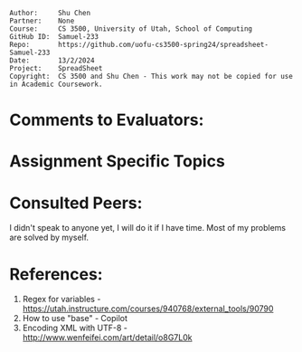 ```
Author:     Shu Chen
Partner:    None
Course:     CS 3500, University of Utah, School of Computing
GitHub ID:  Samuel-233
Repo:       https://github.com/uofu-cs3500-spring24/spreadsheet-Samuel-233
Date:       13/2/2024
Project:    SpreadSheet
Copyright:  CS 3500 and Shu Chen - This work may not be copied for use in Academic Coursework.
```

# Comments to Evaluators:



# Assignment Specific Topics


# Consulted Peers:

I didn't speak to anyone yet, I will do it if I have time. Most of my problems are solved by myself.

# References:

1. Regex for variables - https://utah.instructure.com/courses/940768/external_tools/90790
2. How to use "base" - Copilot
3. Encoding XML with UTF-8 - http://www.wenfeifei.com/art/detail/o8G7L0k
